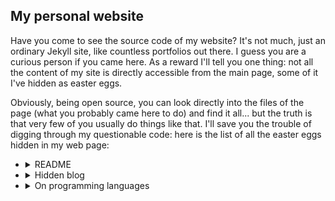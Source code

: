 ## My personal website

Have you come to see the source code of my website? It's not much, just an ordinary Jekyll site, like countless portfolios out there. I guess you are a curious person if you came here. As a reward I'll tell you one thing: not all the content of my site is directly accessible from the main page, some of it I've hidden as easter eggs.

Obviously, being open source, you can look directly into the files of the page (what you probably came here to do) and find it all... but the truth is that very few of you usually do things like that. I'll save you the trouble of digging through my questionable code: here is the list of all the easter eggs hidden in my web page:

<ul>
<li><details>
<summary>README</summary>
If you write README from the homepage you'll be automatically redirected here.
</details></li>
<li><details>
<summary>Hidden blog</summary>
If you click at least 5 times anywhere in the <b>Highlighted articles</b> section (for example closing and opening it) a misterious goat will appear to guide you to a secret blog (<i>only in spanish for now!</i>).
</details></li>
<li><details>
<summary>On programming languages</summary>
If you higlight the word "languages" anywhere on the site (like the <b>Higlighted projects</b> description) you will be automatically redirected to a hidden page titled <b>On programming languages</b>.
</details></li>
</ul>
